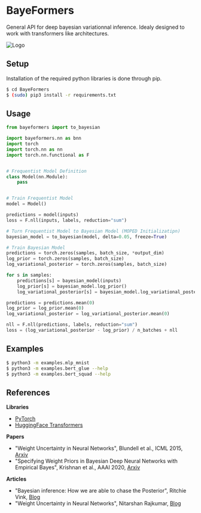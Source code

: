 # BayeFormers

General API for deep bayesian variationnal inference.
Idealy designed to work with transformers like architectures.

![Logo](https://raw.githubusercontent.com/yliess86/BayeFormers/master/BayeFormers.png)

## Setup

Installation of the required python libraries is done through pip.

```bash
$ cd BayeFormers
$ (sudo) pip3 install -r requirements.txt
```

## Usage

```python
from bayeformers import to_bayesian

import bayeformers.nn as bnn
import torch
import torch.nn as nn
import torch.nn.functional as F


# Frequentist Model Definition
class Model(nn.Module):
    pass


# Train Frequentist Model
model = Model()

predictions = model(inputs)
loss = F.nll(inputs, labels, reduction="sum")

# Turn Frequentist Model to Bayesian Model (MOPED Initializatipn)
bayesian_model = to_bayesian(model, delta=0.05, freeze=True)

# Train Bayesian Model
predictions = torch.zeros(samples, batch_size, *output_dim)
log_prior = torch.zeros(samples, batch_size)
log_variational_posterior = torch.zeros(samples, batch_size)

for s in samples:
    predictions[s] = bayesian_model(inputs)
    log_prior[s] = bayesian_model.log_prior()
    log_variational_posterior[s] = bayesian_model.log_variational_posterior()

predictions = predictions.mean(0)
log_prior = log_prior.mean(0)
log_variational_posterior = log_variational_posterior.mean(0)

nll = F.nll(predictions, labels, reduction="sum")
loss = (log_variational_posterior - log_prior) / n_batches + nll
```

## Examples

```bash
$ python3 -m examples.mlp_mnist
$ python3 -m examples.bert_glue --help
$ python3 -m examples.bert_squad --help
```

## References

**Libraries**
- [PyTorch](https://pytorch.org/)
- [HuggingFace Transformers](https://huggingface.co/)

**Papers**
- "Weight Uncertainty in Neural Networks", Blundell et al., ICML 2015, [Arxiv](https://arxiv.org/abs/1505.05424)
- "Specifying Weight Priors in Bayesian Deep Neural Networks with Empirical Bayes", Krishnan et al., AAAI 2020, [Arxiv](https://arxiv.org/abs/1906.05323v3)

**Articles**
- "Bayesian inference: How we are able to chase the Posterior", Ritchie Vink, [Blog](https://www.ritchievink.com/blog/2019/06/10/bayesian-inference-how-we-are-able-to-chase-the-posterior/)
- "Weight Uncertainty in Neural Networks", Nitarshan Rajkumar, [Blog](https://www.nitarshan.com/bayes-by-backprop/)